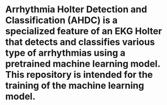# Arrhythmia Holter Detection and Classification (AHDC) is a specialized feature of an EKG Holter that detects and classifies various type of arrhythmias using a pretrained machine learning model. This repository is intended for the training of the machine learning model.
